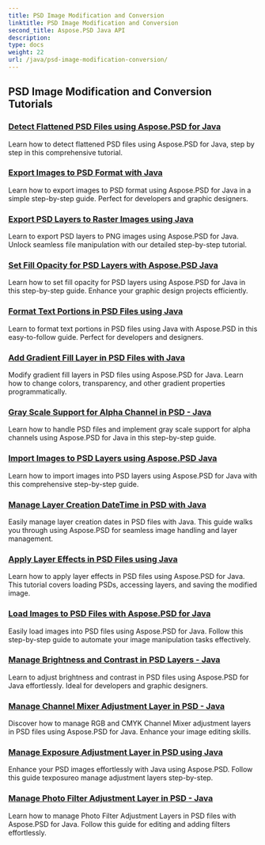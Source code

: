 ```yaml
---
title: PSD Image Modification and Conversion
linktitle: PSD Image Modification and Conversion
second_title: Aspose.PSD Java API
description: 
type: docs
weight: 22
url: /java/psd-image-modification-conversion/
---
```


## PSD Image Modification and Conversion Tutorials
### [Detect Flattened PSD Files using Aspose.PSD for Java](./detect-flattened-psd-files/)
Learn how to detect flattened PSD files using Aspose.PSD for Java, step by step in this comprehensive tutorial.
### [Export Images to PSD Format with Java](./export-images-psd-format/)
Learn how to export images to PSD format using Aspose.PSD for Java in a simple step-by-step guide. Perfect for developers and graphic designers.
### [Export PSD Layers to Raster Images using Java](./export-psd-layers-raster-images/)
Learn to export PSD layers to PNG images using Aspose.PSD for Java. Unlock seamless file manipulation with our detailed step-by-step tutorial.
### [Set Fill Opacity for PSD Layers with Aspose.PSD Java](./set-fill-opacity-psd-layers/)
Learn how to set fill opacity for PSD layers using Aspose.PSD for Java in this step-by-step guide. Enhance your graphic design projects efficiently.
### [Format Text Portions in PSD Files using Java](./format-text-portions-psd-files/)
Learn to format text portions in PSD files using Java with Aspose.PSD in this easy-to-follow guide. Perfect for developers and designers.
### [Add Gradient Fill Layer in PSD Files with Java](./add-gradient-fill-layer-psd-files/)
Modify gradient fill layers in PSD files using Aspose.PSD for Java. Learn how to change colors, transparency, and other gradient properties programmatically.
### [Gray Scale Support for Alpha Channel in PSD - Java](./gray-scale-support-alpha-channel-psd/)
Learn how to handle PSD files and implement gray scale support for alpha channels using Aspose.PSD for Java in this step-by-step guide.
### [Import Images to PSD Layers using Aspose.PSD Java](./import-images-psd-layers/)
Learn how to import images into PSD layers using Aspose.PSD for Java with this comprehensive step-by-step guide.
### [Manage Layer Creation DateTime in PSD with Java](./manage-layer-creation-datetime-psd/)
Easily manage layer creation dates in PSD files with Java. This guide walks you through using Aspose.PSD for seamless image handling and layer management.
### [Apply Layer Effects in PSD Files using Java](./apply-layer-effects-psd-files/)
Learn how to apply layer effects in PSD files using Aspose.PSD for Java. This tutorial covers loading PSDs, accessing layers, and saving the modified image.
### [Load Images to PSD Files with Aspose.PSD for Java](./load-images-psd-files/)
Easily load images into PSD files using Aspose.PSD for Java. Follow this step-by-step guide to automate your image manipulation tasks effectively.
### [Manage Brightness and Contrast in PSD Layers - Java](./manage-brightness-contrast-psd-layers/)
Learn to adjust brightness and contrast in PSD files using Aspose.PSD for Java effortlessly. Ideal for developers and graphic designers.
### [Manage Channel Mixer Adjustment Layer in PSD - Java](./manage-channel-mixer-adjustment-layer-psd/)
Discover how to manage RGB and CMYK Channel Mixer adjustment layers in PSD files using Aspose.PSD for Java. Enhance your image editing skills.
### [Manage Exposure Adjustment Layer in PSD using Java](./manage-exposure-adjustment-layer-psd/)
Enhance your PSD images effortlessly with Java using Aspose.PSD. Follow this guide texposureo manage  adjustment layers step-by-step.
### [Manage Photo Filter Adjustment Layer in PSD - Java](./manage-photo-filter-adjustment-layer-psd/)
Learn how to manage Photo Filter Adjustment Layers in PSD files with Aspose.PSD for Java. Follow this guide for editing and adding filters effortlessly.